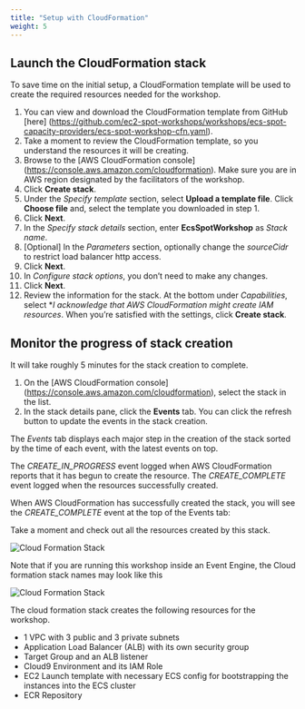```yaml
---
title: "Setup with CloudFormation"
weight: 5
---
```


Launch the CloudFormation stack 
---

To save time on the initial setup, a CloudFormation template will be used to create the required resources needed for the workshop.
 
1. You can view and download the CloudFormation template from GitHub [here] (https://github.com/ec2-spot-workshops/workshops/ecs-spot-capacity-providers/ecs-spot-workshop-cfn.yaml).
2. Take a moment to review the CloudFormation template, so you understand the resources it will be creating.
3. Browse to the [AWS CloudFormation console] (https://console.aws.amazon.com/cloudformation). Make sure you are in AWS region designated by the facilitators of the workshop.
4. Click **Create stack**.
5. Under the *Specify template* section, select **Upload a template file**. Click **Choose file** and, select the template you downloaded in step 1.
6. Click **Next**.
7. In the *Specify stack details* section, enter **EcsSpotWorkshop** as *Stack name*.
8. [Optional] In the *Parameters* section, optionally change the *sourceCidr* to restrict load balancer http access.
9. Click **Next**.
10. In *Configure stack options*, you don’t need to make any changes.
11. Click **Next**.
12. Review the information for the stack. At the bottom under *Capabilities*, select **I acknowledge that AWS CloudFormation might create IAM resources*. When you’re satisfied with the settings, click **Create stack**.

Monitor the progress of stack creation 
---

It will take roughly 5 minutes for the stack creation to complete.

1. On the [AWS CloudFormation console] (https://console.aws.amazon.com/cloudformation), select the stack in the list.
2. In the stack details pane, click the **Events** tab. You can click the refresh button to update the events in the stack creation.

The *Events* tab displays each major step in the creation of the stack sorted by the time of each event, with the latest events on top.

The *CREATE_IN_PROGRESS* event logged when AWS CloudFormation reports that it has begun to create the resource. The *CREATE_COMPLETE* event logged when the resources successfully created.

When AWS CloudFormation has successfully created the stack, you will see the *CREATE_COMPLETE* event at the top of the Events tab:

Take a moment and check out all the resources created by this stack.

![Cloud Formation Stack](/images/ecs-spot-capacity-providers/ecs_cfn_stack.png) 

Note that if you are running this workshop inside an Event Engine, the Cloud formation stack names may look like this 

![Cloud Formation Stack](/images/ecs-spot-capacity-providers/CFN_stacks.png) 


The cloud formation stack creates the following resources for the workshop.


* 1 VPC with 3 public and 3 private subnets
* Application Load Balancer (ALB) with its own security group
* Target Group and an ALB listener
* Cloud9 Environment and its IAM Role
* EC2 Launch template with necessary ECS config for bootstrapping the instances into the ECS cluster
* ECR Repository